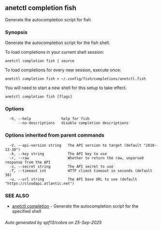 ## anetctl completion fish

Generate the autocompletion script for fish

### Synopsis

Generate the autocompletion script for the fish shell.

To load completions in your current shell session:

	anetctl completion fish | source

To load completions for every new session, execute once:

	anetctl completion fish > ~/.config/fish/completions/anetctl.fish

You will need to start a new shell for this setup to take effect.


```
anetctl completion fish [flags]
```

### Options

```
  -h, --help              help for fish
      --no-descriptions   disable completion descriptions
```

### Options inherited from parent commands

```
  -V, --api-version string   The API version to target (default "2010-12-30")
  -k, --key string           The API key to use
  -r, --raw                  Whether to return the raw, unparsed response from the API
  -s, --secret string        The API secret to use
  -T, --timeout int          HTTP client timeout in seconds (default 30)
  -u, --url string           The API base URL to use (default "https://cloudapi.atlantic.net")
```

### SEE ALSO

* [anetctl completion](anetctl_completion.md)	 - Generate the autocompletion script for the specified shell

###### Auto generated by spf13/cobra on 25-Sep-2025
